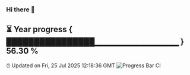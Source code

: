 ### Hi there 👋
⏳ Year progress { ████████████████▁▁▁▁▁▁▁▁▁▁▁▁▁▁ } 56.30 %
---
⏰ Updated on Fri, 25 Jul 2025 12:18:36 GMT
![Progress Bar CI](https://github.com/Moyi321/Moyi321/workflows/Progress%20Bar%20CI/badge.svg)
